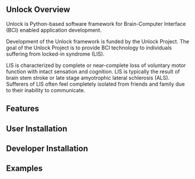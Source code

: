 Unlock Overview
----------------

Unlock is Python-based software framework for Brain-Computer Interface (BCI) enabled application development.

Development of the Unlock framework is funded by the Unlock Project.  The goal of the Unlock Project 
is to provide BCI technology to individuals suffering from locked-in syndrome (LIS).  

LIS is characterized by complete or near-complete loss of voluntary motor function with 
intact sensation and cognition.  LIS is typically the result of brain stem stroke or late 
stage amyotrophic lateral schlerosis (ALS).  Sufferers of LIS often feel completely 
isolated from friends and family due to their inability to communicate.

Features
-----------

User Installation
------------------

Developer Installation
------------------------

Examples
----------
